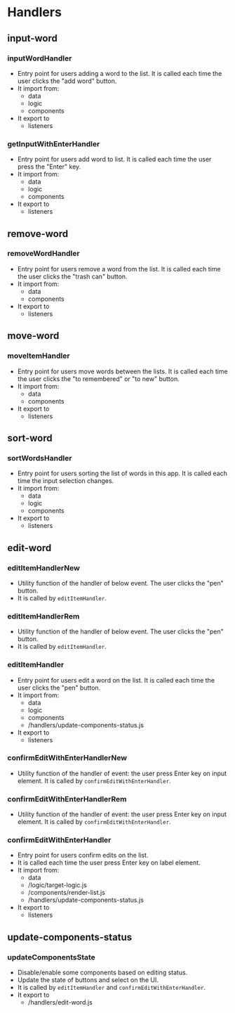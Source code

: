 # Handlers

## input-word

### inputWordHandler

- Entry point for users adding a word to the list. It is called each time the user clicks the "add word" button.
- It import from:
  - data
  - logic
  - components
- It export to
  - listeners

### getInputWithEnterHandler

- Entry point for users add word to list. It is called each time the user press the "Enter" key.
- It import from:
  - data
  - logic
  - components
- It export to
  - listeners

## remove-word

### removeWordHandler

- Entry point for users remove a word from the list. It is called each time the user clicks the "trash can" button.
- It import from:
  - data
  - components
- It export to
  - listeners

## move-word

### moveItemHandler

- Entry point for users move words between the lists. It is called each time the user clicks the "to remembered" or "to new" button.
- It import from:
  - data
  - components
- It export to
  - listeners

## sort-word

### sortWordsHandler

- Entry point for users sorting the list of words in this app. It is called each time the input selection changes.
- It import from:
  - data
  - logic
  - components
- It export to
  - listeners

## edit-word

### editItemHandlerNew

- Utility function of the handler of below event. The user clicks the "pen" button.
- It is called by `editItemHandler`.

### editItemHandlerRem

- Utility function of the handler of below event. The user clicks the "pen" button.
- It is called by `editItemHandler`.

### editItemHandler

- Entry point for users edit a word on the list. It is called each time the user clicks the "pen" button.
- It import from:
  - data
  - logic
  - components
  - /handlers/update-components-status.js
- It export to
  - listeners

### confirmEditWithEnterHandlerNew

- Utility function of the handler of event: the user press Enter key on input element. It is called by `confirmEditWithEnterHandler`.

### confirmEditWithEnterHandlerRem

- Utility function of the handler of event: the user press Enter key on input element. It is called by `confirmEditWithEnterHandler`.

### confirmEditWithEnterHandler

- Entry point for users confirm edits on the list.
- It is called each time the user press Enter key on label element.
- It import from:
  - data
  - /logic/target-logic.js
  - /components/render-list.js
  - /handlers/update-components-status.js
- It export to
  - listeners

## update-components-status

### updateComponentsState

- Disable/enable some components based on editing status.
- Update the state of buttons and select on the UI.
- It is called by `editItemHandler` and `confirmEditWithEnterHandler`.
- It export to
  - /handlers/edit-word.js
